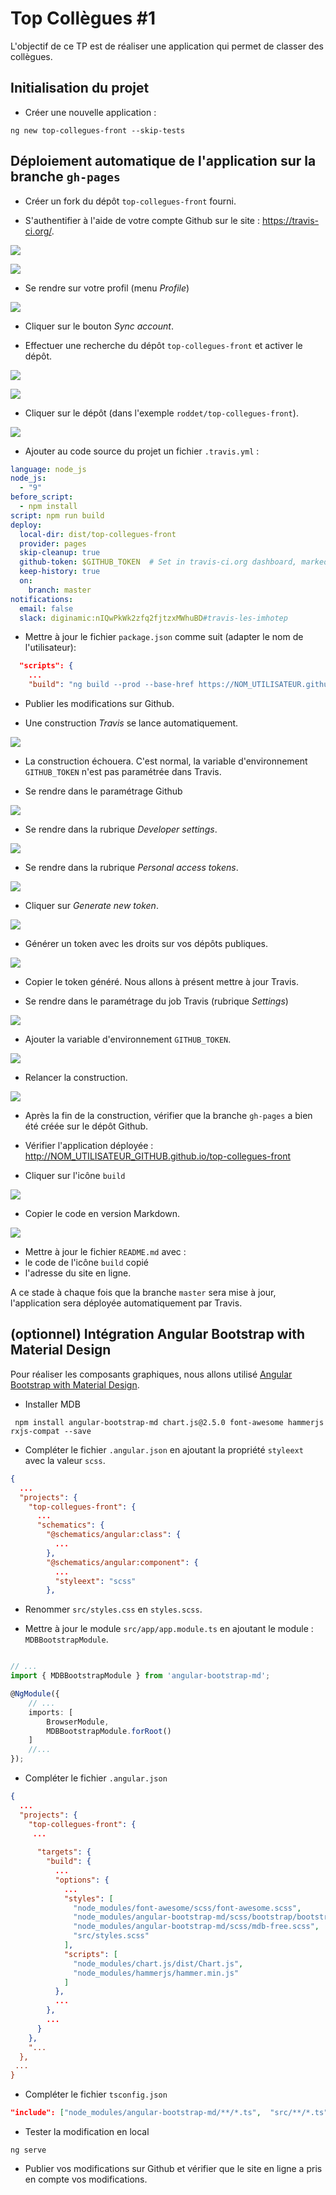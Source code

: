 # Top Collègues #1

L'objectif de ce TP est de réaliser une application qui permet de classer des collègues.

## Initialisation du projet

* Créer une nouvelle application :

```
ng new top-collegues-front --skip-tests
```

## Déploiement automatique de l'application sur la branche `gh-pages`

* Créer un fork du dépôt `top-collegues-front` fourni. 

* S'authentifier à l'aide de votre compte Github sur le site : https://travis-ci.org/.

![](images/travis-1.png)

![](images/travis-2.png)

* Se rendre sur votre profil (menu *Profile*)

![](images/travis-3.png)

* Cliquer sur le bouton *Sync account*.

* Effectuer une recherche du dépôt `top-collegues-front` et activer le dépôt.

![](images/travis-4.png)

![](images/travis-5.png)

* Cliquer sur le dépôt (dans l'exemple `roddet/top-collegues-front`).

![](images/travis-6.png)

* Ajouter au code source du projet un fichier `.travis.yml` :

```yaml
language: node_js
node_js:
  - "9"
before_script:
  - npm install
script: npm run build
deploy:
  local-dir: dist/top-collegues-front
  provider: pages
  skip-cleanup: true
  github-token: $GITHUB_TOKEN  # Set in travis-ci.org dashboard, marked secure
  keep-history: true
  on:
    branch: master
notifications:
  email: false
  slack: diginamic:nIQwPkWk2zfq2fjtzxMWhuBD#travis-les-imhotep
```

* Mettre à jour le fichier `package.json` comme suit (adapter le nom de l'utilisateur):

```json
  "scripts": {
    ...
    "build": "ng build --prod --base-href https://NOM_UTILISATEUR.github.io/top-collegues-front/",

```

* Publier les modifications sur Github.

* Une construction *Travis* se lance automatiquement.


![](images/travis-7.png)


* La construction échouera. C'est normal, la variable d'environnement `GITHUB_TOKEN` n'est pas paramétrée dans Travis.

* Se rendre dans le paramétrage Github


![](images/travis-8.png)

* Se rendre dans la rubrique *Developer settings*.

![](images/travis-9.png)

* Se rendre dans la rubrique *Personal access tokens*.

![](images/travis-10.png)

* Cliquer sur *Generate new token*.

![](images/travis-11.png)

* Générer un token avec les droits sur vos dépôts publiques. 

![](images/travis-12.png)

* Copier le token généré. Nous allons à présent mettre à jour Travis.

* Se rendre dans le paramétrage du job Travis (rubrique *Settings*)

![](images/travis-13.png)

* Ajouter la variable d'environnement `GITHUB_TOKEN`.

![](images/travis-14.png)

* Relancer la construction.

![](images/travis-15.png)

* Après la fin de la construction, vérifier que la branche `gh-pages` a bien été créée sur le dépôt Github.

* Vérifier l'application déployée : http://NOM_UTILISATEUR_GITHUB.github.io/top-collegues-front

* Cliquer sur l'icône `build`

![](images/travis-16.png)

* Copier le code en version Markdown.

![](images/travis-17.png)

* Mettre à jour le fichier `README.md` avec :
 * le code de l'icône `build` copié
 * l'adresse du site en ligne. 

A ce stade à chaque fois que la branche `master` sera mise à jour, l'application sera déployée automatiquement par Travis.

## (optionnel) Intégration Angular Bootstrap with Material Design

Pour réaliser les composants graphiques, nous allons utilisé [Angular Bootstrap with Material Design](https://mdbootstrap.com/angular/).

* Installer MDB

```
 npm install angular-bootstrap-md chart.js@2.5.0 font-awesome hammerjs rxjs-compat --save
```

* Compléter le fichier `.angular.json` en ajoutant la propriété `styleext` avec la valeur `scss`.

```json
{
  ...
  "projects": {
    "top-collegues-front": {
      ...
      "schematics": {
        "@schematics/angular:class": {
          ...
        },
        "@schematics/angular:component": {
          ...
          "styleext": "scss"
        },
```

* Renommer `src/styles.css` en `styles.scss`.

* Mettre à jour le module `src/app/app.module.ts` en ajoutant le module : `MDBBootstrapModule`.

```ts

// ...
import { MDBBootstrapModule } from 'angular-bootstrap-md';

@NgModule({
    // ...
    imports: [
        BrowserModule,
        MDBBootstrapModule.forRoot()
    ]
    //...
});

```

* Compléter le fichier `.angular.json`

```json
{
  ...
  "projects": {
    "top-collegues-front": {
     ...
      
      "targets": {
        "build": {
          ...
          "options": {
            ...
            "styles": [
              "node_modules/font-awesome/scss/font-awesome.scss",
              "node_modules/angular-bootstrap-md/scss/bootstrap/bootstrap.scss",
              "node_modules/angular-bootstrap-md/scss/mdb-free.scss",
              "src/styles.scss"
            ],
            "scripts": [
              "node_modules/chart.js/dist/Chart.js",
              "node_modules/hammerjs/hammer.min.js"
            ]
          },
          ...
        },
        ...
      }
    },
    "...
  },
 ...
}

```

* Compléter le fichier `tsconfig.json`

```json
"include": ["node_modules/angular-bootstrap-md/**/*.ts",  "src/**/*.ts"],
```

* Tester la modification en local

```
ng serve
```

* Publier vos modifications sur Github et vérifier que le site en ligne a pris en compte vos modifications.
